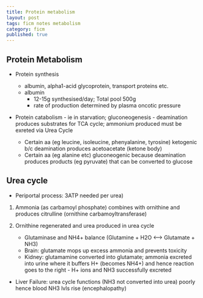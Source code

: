 ```yaml
---
title: Protein metabolism
layout: post
tags: ficm notes metabolism
category: ficm
published: true
---
```


## Protein Metabolism

* Protein synthesis
    * albumin, alpha1-acid glycoprotein, transport proteins etc.
    * albumin 
        * 12-15g synthesised/day; Total pool 500g
        * rate of production determined by plasma oncotic pressure

* Protein catabolism - ie in starvation; gluconeogenesis - deamination produces substrates for TCA cycle; ammonium produced must be exreted via Urea Cycle
    * Certain aa (eg leucine, isoleucine, phenyalanine, tyrosine) ketogenic b/c deamination produces acetoacetate (ketone body)
    * Certain aa (eg alanine etc) gluconeogenic because deamination produces products (eg pyruvate) that can be converted to glucose

## Urea cycle

- Periportal process: 3ATP needed per urea)

1. Ammonia (as carbamoyl phosphate) combines with ornithine and produces citrulline (ornithine carbamoyltransferase)
2. Ornithine regenerated and urea produced in urea cycle

    * Glutaminase and NH4+ balance (Glutamine + H2O <--> Glutamate + NH3)
    * Brain: glutamate mops up excess ammonia and prevents toxicity
    * Kidney: glutamamine converted into glutamate; ammonia excreted into urine where it buffers H+ (becomes NH4+) and hence reaction goes to the right - H+ ions and NH3 successfully excreted

* Liver Failure: urea cycle functions (NH3 not converted into urea) poorly hence blood NH3 lvls rise (encephalopathy)
